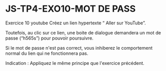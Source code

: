# JS-TP4-EXO10-MOT DE PASS
Exercice 10
youtube
Créez un lien hypertexte “ Aller sur YouTube”.

Toutefois, au clic sur ce lien, une boite de dialogue demandera un mot de passe (“h565s”) pour pouvoir poursuivre.

Si le mot de passe n'est pas correct, vous inhiberez le comportement normal du lien qui ne fonctionnera pas.

Indication : Appliquez le même principe que l'exercice précédent.

